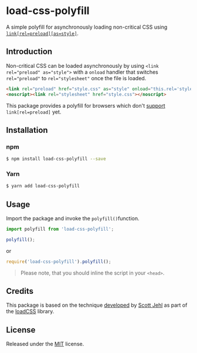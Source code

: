 load-css-polyfill
==

A simple polyfill for asynchronously loading non-critical CSS using
[`link[rel=preload][as=style]`](https://w3c.github.io/preload/).

Introduction
--

Non-critical CSS can be loaded asynchronously by using 
`<link rel="preload" as="style">` with a `onload` handler that switches
`rel="preload"` to `rel="stylesheet"` once the file is loaded.

```html
<link rel="preload" href="style.css" as="style" onload="this.rel='stylesheet'">
<noscript><link rel="stylesheet" href="style.css"></noscript>
```

This package provides a polyfill for browsers which don't 
[support](https://caniuse.com/#feat=link-rel-preload) `link[rel=preload]` yet.

Installation
--

### npm

```bash
$ npm install load-css-polyfill --save
```

### Yarn

```bash
$ yarn add load-css-polyfill
```

Usage
--

Import the package and invoke the `polyfill()`function.

```js
import polyfill from 'load-css-polyfill';

polyfill();
```

or

```js
require('load-css-polyfill').polyfill();
```

> Please note, that you should inline the script in your `<head>`.

Credits
--

This package is based on the technique 
[developed](https://github.com/filamentgroup/loadCSS/issues/59) by 
[Scott Jehl](https://github.com/scottjehl) as part of the 
[loadCSS](https://github.com/filamentgroup/loadCSS/issues/59) library.

License
--

Released under the [MIT](LICENSE) license.
